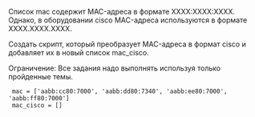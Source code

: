   Список mac содержит MAC-адреса в формате XXXX:XXXX:XXXX. Однако, в
оборудовании cisco MAC-адреса используются в формате XXXX.XXXX.XXXX.

  Создать скрипт, который преобразует MAC-адреса в формат cisco и добавляет их в
новый список mac_cisco.

  Ограничение: Все задания надо выполнять используя только пройденные темы.

     mac = ['aabb:cc80:7000', 'aabb:dd80:7340', 'aabb:ee80:7000', 'aabb:ff80:7000']
     mac_cisco = []
